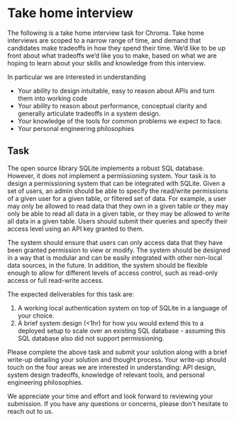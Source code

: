 # Take home interview
The following is a take home interview task for Chroma. Take home interviews are scoped to a narrow range of time, and demand that candidates make tradeoffs in how they spend their time. We’d like to be up front about what tradeoffs we’d like you to make, based on what we are hoping to learn about your skills and knowledge from this interview.

In particular we are interested in understanding

* Your ability to design intuitable, easy to reason about APIs and turn them into working code
* Your ability to reason about performance, conceptual clarity and generally articulate tradeoffs in a system design.
* Your knowledge of the tools for common problems we expect to face.
* Your personal engineering philosophies

## Task
The open source library SQLite implements a robust SQL database. However, it does not implement a permissioning system. Your task is to design a permissioning system that can be integrated with SQLite.
Given a set of users, an admin should be able to specify the read/write permissions of a given user for a given table, or filtered set of data. For example, a user may only be allowed to read data that they own in a given table or they may only be able to read all data in a given table, or they may be allowed to write all data in a given table. Users should submit their queries and specify their access level using an API key granted to them.

The system should ensure that users can only access data that they have been granted permission to view or modify. The system should be designed in a way that is modular and can be easily integrated with other non-local data sources, in the future. In addition, the system should be flexible enough to allow for different levels of access control, such as read-only access or full read-write access. 

The expected deliverables for this task are:
1. A working local authentication system on top of SQLite in a language of your choice.
2. A brief system design (<1hr) for how you would extend this to a deployed setup to scale
over an existing SQL database - assuming this SQL database also did not support permissioning.

Please complete the above task and submit your solution along with a brief write-up detailing your solution and thought process. Your write-up should touch on the four areas we are interested in understanding: API design, system design tradeoffs, knowledge of relevant tools, and personal engineering philosophies.

We appreciate your time and effort and look forward to reviewing your submission. If you have any questions or concerns, please don't hesitate to reach out to us.
